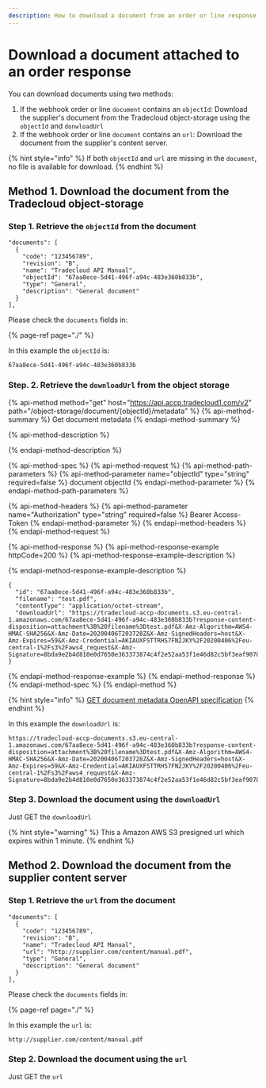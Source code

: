 ```yaml
---
description: How to download a document from an order or line response
---
```


# Download a document attached to an order response

You can download documents using two methods:

1. If the webhook order or line `document` contains an `objectId`: Download the supplier's document from the Tradecloud object-storage using the `objectId` and `donwloadUrl`
2. If the webhook order or line `document` contains an `url`: Download the document from the supplier's content server.

{% hint style="info" %}
If both `objectId` and `url` are missing in the `document`, no file is available for download.
{% endhint %}

## Method 1. Download the document from the Tradecloud object-storage

### Step 1. Retrieve the `objectId` from the document

```text
"documents": [
  {
    "code": "123456789",
    "revision": "B",
    "name": "Tradecloud API Manual",
    "objectId": "67aa8ece-5d41-496f-a94c-483e360b833b",
    "type": "General",
    "description": "General document"
  }
],
```

Please check the `documents` fields in:

{% page-ref page="./" %}

In this example the `objectId` is:

```text
67aa8ece-5d41-496f-a94c-483e360b833b
```

### Step. 2. Retrieve the `downloadUrl` from the object storage

{% api-method method="get" host="https://api.accp.tradecloud1.com/v2" path="/object-storage/document/{objectId}/metadata" %}
{% api-method-summary %}
Get document metadata
{% endapi-method-summary %}

{% api-method-description %}

{% endapi-method-description %}

{% api-method-spec %}
{% api-method-request %}
{% api-method-path-parameters %}
{% api-method-parameter name="objectId" type="string" required=false %}
document objectId
{% endapi-method-parameter %}
{% endapi-method-path-parameters %}

{% api-method-headers %}
{% api-method-parameter name="Authorization" type="string" required=false %}
Bearer Access-Token
{% endapi-method-parameter %}
{% endapi-method-headers %}
{% endapi-method-request %}

{% api-method-response %}
{% api-method-response-example httpCode=200 %}
{% api-method-response-example-description %}

{% endapi-method-response-example-description %}

```
{
  "id": "67aa8ece-5d41-496f-a94c-483e360b833b",
  "filename": "test.pdf",
  "contentType": "application/octet-stream",
  "downloadUrl": "https://tradecloud-accp-documents.s3.eu-central-1.amazonaws.com/67aa8ece-5d41-496f-a94c-483e360b833b?response-content-disposition=attachment%3B%20filename%3Dtest.pdf&X-Amz-Algorithm=AWS4-HMAC-SHA256&X-Amz-Date=20200406T203728Z&X-Amz-SignedHeaders=host&X-Amz-Expires=59&X-Amz-Credential=AKIAUXFSTTRHS7FN2JKY%2F20200406%2Feu-central-1%2Fs3%2Faws4_request&X-Amz-Signature=8bda9e2b4d810e0d7650e363373874c4f2e52aa53f1e46d82c5bf3eaf907832d"
}
```
{% endapi-method-response-example %}
{% endapi-method-response %}
{% endapi-method-spec %}
{% endapi-method %}

{% hint style="info" %}
[GET document metadata OpenAPI specification](https://swagger-ui.accp.tradecloud1.com/?url=https://api.accp.tradecloud1.com/v2/object-storage/specs.yaml#/object-storage/getDocumentMetadata)
{% endhint %}

In this example the `downloadUrl` is:

```text
https://tradecloud-accp-documents.s3.eu-central-1.amazonaws.com/67aa8ece-5d41-496f-a94c-483e360b833b?response-content-disposition=attachment%3B%20filename%3Dtest.pdf&X-Amz-Algorithm=AWS4-HMAC-SHA256&X-Amz-Date=20200406T203728Z&X-Amz-SignedHeaders=host&X-Amz-Expires=59&X-Amz-Credential=AKIAUXFSTTRHS7FN2JKY%2F20200406%2Feu-central-1%2Fs3%2Faws4_request&X-Amz-Signature=8bda9e2b4d810e0d7650e363373874c4f2e52aa53f1e46d82c5bf3eaf907832d
```

### Step 3. Download the document using the `downloadUrl`

Just GET the `downloadUrl`

{% hint style="warning" %}
This a Amazon AWS S3 presigned url which expires within 1 minute.
{% endhint %}

## Method 2. Download the document from the supplier content server

### Step 1. Retrieve the `url` from the document

```text
"documents": [
  {
    "code": "123456789",
    "revision": "B",
    "name": "Tradecloud API Manual",
    "url": "http://supplier.com/content/manual.pdf",
    "type": "General",
    "description": "General document"
  }
],
```

Please check the `documents` fields in:

{% page-ref page="./" %}

In this example the `url` is:

```text
http://supplier.com/content/manual.pdf
```

### Step 2. Download the document using the `url`

Just GET the `url`

